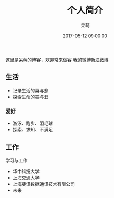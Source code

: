 ﻿---
layout:            post
title:             "个人简介"
date:              2017-05-12 09:00:00 
tags:              呆萌的新起点 
category:          个人简介
author:            呆萌
---
这里是呆萌的博客，欢迎常来做客 我的微博[新浪微博](http://weibo.com/5247678820/profile?rightmod=1&wvr=6&mod=personinfo&is_all=1) 

## 生活

- 记录生活的喜与悲 
- 探索生命的美与丑

### 爱好

- 游泳、跑步、羽毛球
- 探索、求知、不满足


## 工作

学习与工作 

- 华中科技大学
- 上海交通大学
- 上海斐讯数据通讯技术有限公司
- 未来

